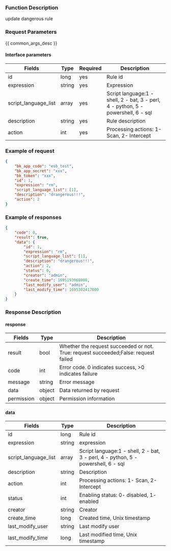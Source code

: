 ### Function Description

update dangerous rule

### Request Parameters

{{ common_args_desc }}

#### Interface parameters

| Fields               | Type   | Required | Description                                                  |
| -------------------- | ------ | -------- | ------------------------------------------------------------ |
| id                   | long   | yes      | Rule id                                                      |
| expression           | string | yes      | Expression                                                   |
| script_language_list | array  | yes      | Script language:1 - shell, 2 - bat, 3 - perl, 4 - python, 5 - powershell, 6 - sql |
| description          | string | yes      | Rule description                                             |
| action               | int    | yes      | Processing actions: 1- Scan, 2- Intercept                    |


### Example of request

```json
{
    "bk_app_code": "esb_test",
    "bk_app_secret": "xxx",
    "bk_token": "xxx",
    "id": 1,
    "expression": "rm",
    "script_language_list": [1],
    "description": "drangerous!!!",
    "action": 2
}
```

### Example of responses

```json
{
    "code": 0,
    "result": true,
    "data": {
        "id": 1,
        "expression": "rm",
        "script_language_list": [1],
        "description": "drangerous!!!",
        "action": 2,
        "status": 0,
        "creator": "admin",
        "create_time": 1695193968000,
        "last_modify_user": "admin",
        "last_modify_time": 1695302417000
    }
}
```

### Response Description

#### response

| Fields     | Type   | Description                                                  |
| ---------- | ------ | ------------------------------------------------------------ |
| result     | bool   | Whether the request succeeded or not. True: request succeeded;False: request failed |
| code       | int    | Error code. 0 indicates success, >0 indicates failure        |
| message    | string | Error message                                                |
| data       | object | Data returned by request                                     |
| permission | object | Permission information                                       |

#### data

| Fields               | Type   | Description                                                  |
| -------------------- | ------ | ------------------------------------------------------------ |
| id                   | long   | Rule id                                                      |
| expression           | string | expression                                                   |
| script_language_list | array  | Script language:1 - shell, 2 - bat, 3 - perl, 4 - python, 5 - powershell, 6 - sql |
| description          | string | Description                                                  |
| action               | int    | Processing actions: 1- Scan, 2- Intercept                    |
| status               | int    | Enabling status: 0- disabled, 1- enabled                     |
| creator              | string | Creator                                                      |
| create_time          | long   | Created time, Unix timestamp                                 |
| last_modify_user     | string | Last modify user                                             |
| last_modify_time     | long   | Last modified time, Unix timestamp                           |
